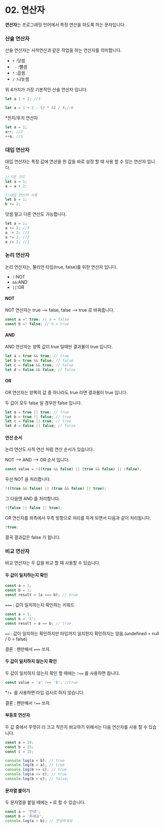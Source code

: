 # 02. 연산자

**연산자**는 프로그래밍 언어에서 특정 연산을 하도록 하는 문자입니다.



### 산술 연산자

산술 연산자는 사칙연산과 같은 작업을 하는 연산자를 의미합니다.

- ` + ` :덧셈
- ` -` :뺄셈
- ` * ` :곱셈
- ` / ` :나눗셈

위 4가지가 가장 기본적인 산술 연산자 입니다.

```js
let a 1 + 2; //3

let a = 1 + 2 - (3 * 4) / 4;//0
```

*전치/후치 연산자

```js
let a = 1;
a++; //2
++a; //3
```



### 대입 연산자

대입 연산자는 특정 값에 연산을 한 값을 바로 설정 할 때 사용 할 수 있는 연산자 입니다.

```js
//기존 코드
let a = 1;
a = a + 2;

//대입 연산자 사용
let b = 1;
b += 2;
```

덧셈 말고 다른 연산도 가능합니다.

```js
let a = 1;
a += 2; //3
a -= 2; //1
a *= 2; //2
a /= 2; //1
```



### 논리 연산자

논리 연산자는, 불리언 타입(true, false)를 위한 연산자 입니다. 

- ` ! `:NOT
- ` && `:AND
- ` || `:OR

#### NOT

NOT 연산자는 true --> false,  false --> true 로 바꿔줍니다.

```js
const a =! true; // a = false
const b =! false; // b = true
```



#### AND

AND 연산자는 양쪽 값이 true 일때만 결과물이 true 입니다.

```js
let a = true && true; // true
let b = true && false; // false
let c = false && true; // false
let d = false && false; // false
```



#### OR

OR 연산자는 양쪽의 값 중 하나라도 true 라면 결과물이 true 입니다.

두 값이 모두 false 일 경우만 false 입니다.

```js
let a = true || true; // true
let b = true || false; // true
let c = false || true; // true
let d = false || false; // false
```



#### 연산 순서

논리 연산도 사칙 연산 처럼 연산 순서가 있습니다.

NOT --> AND --> OR 순서 입니다.

```js
const value = !((true && false) || (true && false) || !false);
```



우선 NOT 을 처리합니다.

```javascript
!((true && false) || (true && false) || true);
```



그 다음엔 AND 를 처리합니다.

```javascript
!(false || false || true);
```



OR 연산자를 좌측에서 우측 방향으로 처리를 하게 되면서 다음과 같이 처리됩니다.

```javascript
!true;
```



결국 결과값은 false 가 됩니다.



### 비교 연산자

비교 연산자는 두 값을 비교 할 때 사용할 수 있습니다.



#### 두 값이 일치하는지 확인

```js
const a = 1;
const b = 1;
const result = (a === b); // true
```

`===` : 값이 일치하는지 확인하는 키워드



```javascript
const a = 1;
const b = '1';
const result = a == b; // true
```

`==` : 값이 일치하는 확인하지만 타입까지 일치한지 확인하지는 않음.(undefined = null / 0 = false)

결론 : 왠만해서 `===` 쓰자.



#### 두 값이 일치하지 않는지 확인

두 값이 일치하지 않는지 확인 할 때에는 `!==` 를 사용하면 됩니다.

```javascript
const value = 'a' !== 'b'; //true
```

*`!= `를 사용하면 타입 검사르 하지 않습니다.

결론 : 왠만해서 `!==` 쓰자.



#### 부등호 연산자

두 값 중에서 무엇이 더 크고 작은지 비교하기 위해서는 다음 연산자를 사용 할 수 있습니다.



```javascript
const a = 10;
const b = 15;
const c = 15;

console.log(a < b); // true
console.log(b > a); // true
console.log(b >= c); // true
console.log(a <= c); // true
console.log(b < c); // false;
```



#### 문자열 붙이기

두 문자열을 붙일 때에는 `+` 로 할 수 있습니다.

```javascript
const a = '안녕';
const b = '하세요';
console.log(a + b); // 안녕하세요
```